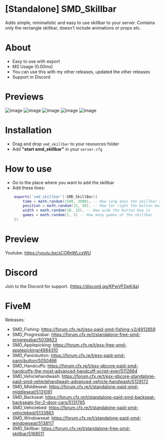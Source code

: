 # [Standalone] SMD_Skillbar
Adds simple, minimalistic and easy to use skillbar to your server. Contains only the rectangle skillbar, doesn't include animations or props etc.

# About
- Easy to use with export
- MS Usage (0.00ms)
- You can use this with my other releases, updated the other releases
- Support in Discord

# Previews
![image](https://i.imgur.com/h00M6Yu.png[/img])
![image](https://i.imgur.com/hhexzPR.png[/img])
![image](https://i.imgur.com/tftOIZQ.jpg[/img])
![image](https://i.imgur.com/8MdYKmz.jpg[/img])
![image](https://i.imgur.com/ELVqALV.png[/img])

# Installation
- Drag and drop `smd_skillbar` to your resources folder
- Add **"start smd_skillbar"** in your `server.cfg`

# How to use
- Go to the place where you want to add the skillbar
- Add these lines:
```lua
    exports['smd_skillbar']:SMD_SkillBar({
        time = math.random(1500, 3000), -- How long does the skillbar run
        position = math.random(15, 50), -- How far right the button box is
        width = math.random(10, 15), -- How wide the button bow is
        games = math.random(1, 3) -- How many games of the skillbar
    })
```

# Preview
Youtube: https://youtu.be/sCORnWLcxWU 

# Discord
Join to the Discord for support. (https://discord.gg/KPwVFDpK4a)

# FiveM
Releases:
- SMD_Fishing: https://forum.cfx.re/t/esx-paid-smd-fishing-v2/4912859
- SMD_Progressbar: https://forum.cfx.re/t/standalone-free-smd-progressbar/5039823
- SMD_Applepicking: https://forum.cfx.re/t/esx-free-smd-applepicking/4984310
- SMD_Panicbutton: https://forum.cfx.re/t/esx-paid-smd-panicbutton/5050466
- SMD_Handcuffs: https://forum.cfx.re/t/esx-qbcore-paid-smd-handcuffs-the-most-advanced-handcuff-script-ever/5112664
- SMD_Vehiclehandwash: https://forum.cfx.re/t/esx-qbcore-standalone-paid-smd-vehiclehandwash-advanced-vehicle-handwash/5129172
- SMD_Middleseat: https://forum.cfx.re/t/standalone-paid-smd-middleseat/5131091 
- SMD_Backseat: https://forum.cfx.re/t/standalone-paid-smd-backseat-backseats-for-2-door-cars/5131765
- SMD_Vehiclebed: https://forum.cfx.re/t/standalone-paid-smd-vehiclebed/5133883 
- SMD_Windowseat: https://forum.cfx.re/t/standalone-paid-smd-windowseat/5138117 
- SMD_Skillbar: https://forum.cfx.re/t/standalone-free-smd-skillbar/5168511 
